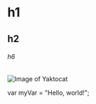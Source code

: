# h1

## h2

###### h6


![Image of Yaktocat](https://octodex.github.com/images/yaktocat.png)

var myVar = "Hello, world!";
